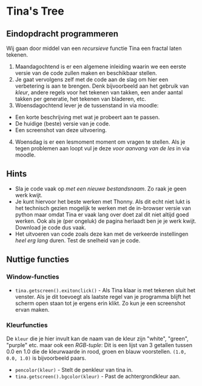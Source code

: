 # Tina's Tree

## Eindopdracht programmeren
Wij gaan door middel van een _recursieve_ functie Tina een fractal laten tekenen.

1. Maandagochtend is er een algemene inleiding waarin we een eerste versie van de code zullen maken en beschikbaar stellen.
2. Je gaat vervolgens zelf met de code aan de slag om hier een verbetering is aan te brengen. Denk bijvoorbeeld aan het gebruik van _kleur_, andere regels voor het tekenen van takken, een ander aantal takken per generatie, het tekenen van bladeren, etc.
3. Woensdagochtend lever je de tussenstand in via moodle:
 * Een korte beschrijving met wat je probeert aan te passen.
 * De huidige (beste) versie van je code.
 * Een screenshot van deze uitvoering.
4. Woensdag is er een lesmoment moment om vragen te stellen. Als je tegen problemen aan loopt vul je deze _voor aanvang van de les_ in via moodle.

## Hints
* Sla je code vaak op _met een nieuwe bestandsnaam_. Zo raak je geen werk kwijt.
* Je kunt hiervoor het beste werken met Thonny. Als dit echt niet lukt is het technisch gezien mogelijk te werken met de in-browser versie van python maar omdat Tina er vaak lang over doet zal dit niet altijd goed werken. Ook als je (per ongeluk) de pagina herlaadt ben je je werk kwijt. Download je code dus vaak.
* Het uitvoeren van code zoals deze kan met de verkeerde instellingen _heel erg lang_ duren. Test de snelheid van je code.

## Nuttige functies

### Window-functies
* `tina.getscreen().exitonclick()` - Als Tina klaar is met tekenen sluit het venster. Als je dit toevoegt als laatste regel van je programma blijft het scherm open staan tot je ergens erin klikt. Zo kun je een screenshot ervan maken.

### Kleurfuncties
De `kleur` die je hier invult kan de naam van de kleur zijn "white", "green", "purple" etc. maar ook een _RGB-tuple_: Dit is een lijst van 3 getallen tussen 0.0 en 1.0 die de kleurwaarde in rood, groen en blauw voorstellen. `(1.0, 0.0, 1.0)` is bijvoorbeeld paars.
* `pencolor(kleur)` - Stelt de penkleur van tina in.
* `tina.getscreen().bgcolor(kleur)` - Past de achtergrondkleur aan.
